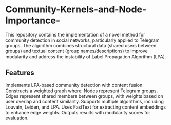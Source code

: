 # Community-Kernels-and-Node-Importance-
This repository contains the implementation of a novel method for community detection in social networks, particularly applied to Telegram groups. The algorithm combines structural data (shared users between groups) and textual content (group names/descriptions) to improve modularity and address the instability of Label Propagation Algorithm (LPA).

## Features
Implements LPA-based community detection with content fusion.
Constructs a weighted graph where:
Nodes represent Telegram groups.
Edges represent shared members between groups, with weights based on user overlap and content similarity.
Supports multiple algorithms, including Louvain, Leiden, and LPA.
Uses FastText for extracting content embeddings to enhance edge weights.
Outputs results with modularity scores for evaluation.